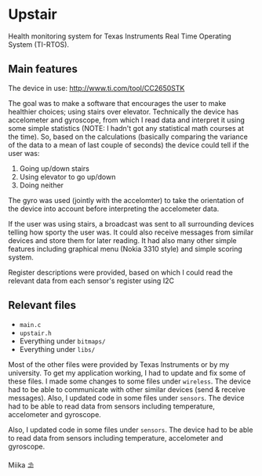 # Upstair
Health monitoring system for Texas Instruments Real Time Operating System (TI-RTOS).

## Main features
The device in use: http://www.ti.com/tool/CC2650STK

The goal was to make a software that encourages the user to make healthier choices; using stairs over elevator. Technically the device has accelometer and gyroscope, from which I read data and interpret it using some simple statistics (NOTE: I hadn't got any statistical math courses at the time). So, based on the calculations (basically comparing the variance of the data to a mean of last couple of seconds) the device could tell if the user was:

1. Going up/down stairs
2. Using elevator to go up/down
3. Doing neither

The gyro was used (jointly with the accelomter) to take the orientation of the device into account before interpreting the accelometer data.

If the user was using stairs, a broadcast was sent to all surrounding devices telling how sporty the user was. It could also receive messages from similar devices and store them for later reading. It had also many other simple features including graphical menu (Nokia 3310 style) and simple scoring system.

Register descriptions were provided, based on which I could read the relevant data from each sensor's register using I2C

## Relevant files
- `main.c`
- `upstair.h`
- Everything under `bitmaps/`
- Everything under `libs/`

Most of the other files were provided by Texas Instruments or by my university. To get my application working, I had to update and fix some of these files. I made some changes to some files under `wireless`. The device had to be able to communicate with other similar devices (send & receive messages).
Also, I updated code in some files under `sensors`. The device had to be able to read data from sensors including temperature, accelometer and gyroscope.

Also, I updated code in some files under `sensors`. The device had to be able to read data from sensors including temperature, accelometer and gyroscope.

Miika ⛱
